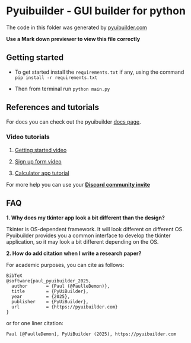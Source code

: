 # Pyuibuilder - GUI builder for python

The code in this folder was generated by [pyuibuilder.com](https://pyuibuilder.com)

**Use a Mark down previewer to view this file correctly**

## Getting started

* To get started install the `requirements.txt` if any, using the command `pip install -r requirements.txt` 

* Then from terminal run `python main.py`

## References and tutorials

For docs you can check out the pyuibuilder [docs page](https://docs.pyuibuilder.com).

### Video tutorials

1. [Getting started video](https://youtu.be/9dYv3VnchDA?si=kJoSXh0i-r1qm3AU)

2. [Sign up form video](https://youtu.be/yCrtCYyJDuk?si=PQD96WXz7YDkfqJq)

3. [Calculator app tutorial](https://youtube.com/shorts/1K2cM1gt13o?si=a-p9pVEUDQYBmj6_)

For more help you can use your **[Discord community invite](https://discord.gg/dHXjrrCA7G)**


## FAQ

**1. Why does my tkinter app look a bit different than the design?**

Tkinter is OS-dependent framework. It will look different on different OS. Pyuibuilder provides you a common interface to develop the tkinter application, so it may look a bit different depending on the OS.

**2. How do add citation when I write a research paper?**

For academic purposes, you can cite as follows:
```
BibTeX
@software{paul_pyuibuilder_2025,
  author       = {Paul (@PaulleDemon)},
  title        = {PyUiBuilder},
  year         = {2025},
  publisher    = {PyUiBuilder},
  url          = {https://pyuibuilder.com}
}
```

or for one liner citation: 
```
Paul [@PaulleDemon], PyUiBuilder (2025), https://pyuibuilder.com
```